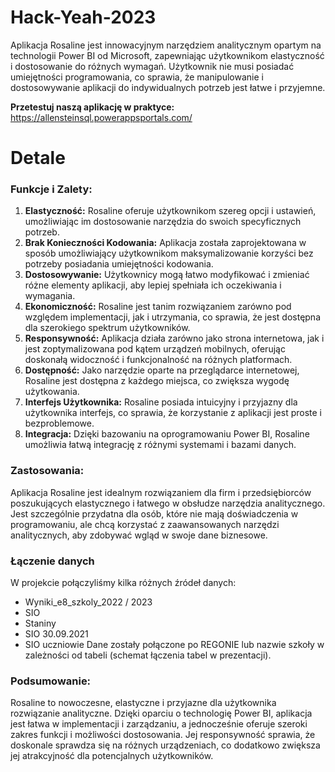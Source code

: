# Hack-Yeah-2023

Aplikacja Rosaline jest innowacyjnym narzędziem analitycznym opartym na technologii Power BI od Microsoft, zapewniając użytkownikom elastyczność i dostosowanie do różnych wymagań. Użytkownik nie musi posiadać umiejętności programowania, co sprawia, że manipulowanie i dostosowywanie aplikacji do indywidualnych potrzeb jest łatwe i przyjemne.

**Przetestuj naszą aplikację w praktyce:** https://allensteinsql.powerappsportals.com/

# Detale

### **Funkcje i Zalety:**

1. **Elastyczność:**
Rosaline oferuje użytkownikom szereg opcji i ustawień, umożliwiając im dostosowanie narzędzia do swoich specyficznych potrzeb.
2. **Brak Konieczności Kodowania:**
Aplikacja została zaprojektowana w sposób umożliwiający użytkownikom maksymalizowanie korzyści bez potrzeby posiadania umiejętności kodowania.
3. **Dostosowywanie:**
Użytkownicy mogą łatwo modyfikować i zmieniać różne elementy aplikacji, aby lepiej spełniała ich oczekiwania i wymagania.
4. **Ekonomiczność:**
Rosaline jest tanim rozwiązaniem zarówno pod względem implementacji, jak i utrzymania, co sprawia, że jest dostępna dla szerokiego spektrum użytkowników.
5. **Responsywność:**
Aplikacja działa zarówno jako strona internetowa, jak i jest zoptymalizowana pod kątem urządzeń mobilnych, oferując doskonałą widoczność i funkcjonalność na różnych platformach.
6. **Dostępność:**
Jako narzędzie oparte na przeglądarce internetowej, Rosaline jest dostępna z każdego miejsca, co zwiększa wygodę użytkowania.
7. **Interfejs Użytkownika:**
Rosaline posiada intuicyjny i przyjazny dla użytkownika interfejs, co sprawia, że korzystanie z aplikacji jest proste i bezproblemowe.
8. **Integracja:**
Dzięki bazowaniu na oprogramowaniu Power BI, Rosaline umożliwia łatwą integrację z różnymi systemami i bazami danych.

### **Zastosowania:**

Aplikacja Rosaline jest idealnym rozwiązaniem dla firm i przedsiębiorców poszukujących elastycznego i łatwego w obsłudze narzędzia analitycznego. Jest szczególnie przydatna dla osób, które nie mają doświadczenia w programowaniu, ale chcą korzystać z zaawansowanych narzędzi analitycznych, aby zdobywać wgląd w swoje dane biznesowe.

### Łączenie danych

W projekcie połączyliśmy kilka różnych źródeł danych:
- Wyniki_e8_szkoly_2022 / 2023
- SIO
- Staniny
- SIO 30.09.2021
- SIO uczniowie
Dane zostały połączone po REGONIE lub nazwie szkoły w zależności od tabeli (schemat łączenia tabel w prezentacji).

### **Podsumowanie:**

Rosaline to nowoczesne, elastyczne i przyjazne dla użytkownika rozwiązanie analityczne. Dzięki oparciu o technologię Power BI, aplikacja jest łatwa w implementacji i zarządzaniu, a jednocześnie oferuje szeroki zakres funkcji i możliwości dostosowania. Jej responsywność sprawia, że doskonale sprawdza się na różnych urządzeniach, co dodatkowo zwiększa jej atrakcyjność dla potencjalnych użytkowników.